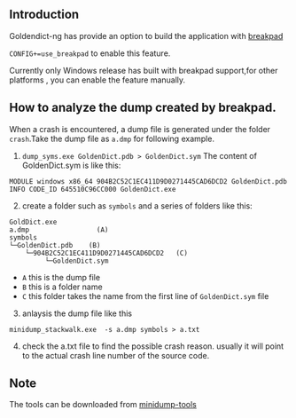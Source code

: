 Introduction
----------------------

Goldendict-ng has provide an option to build the application with [breakpad](https://docs.sentry.io/platforms/native/guides/breakpad/)

`CONFIG+=use_breakpad` to enable this feature.


Currently only Windows release has built with breakpad support,for other platforms , you can enable the feature manually.

How to analyze the dump created by breakpad.
------------

When a crash is encountered, a dump file is generated under the folder `crash`.Take the dump file as `a.dmp` for following example.

1. `dump_syms.exe GoldenDict.pdb > GoldenDict.sym`
The content of GoldenDict.sym is like this:
```
MODULE windows x86_64 904B2C52C1EC411D9D0271445CAD6DCD2 GoldenDict.pdb
INFO CODE_ID 645510C96CC000 GoldenDict.exe
```
2. create a folder such as `symbols`  and a series of folders like this:
```
GoldDict.exe
a.dmp                 (A)
symbols
└─GoldenDict.pdb    (B)
    └─904B2C52C1EC411D9D0271445CAD6DCD2   (C)
         └─GoldenDict.sym
```
- `A`   this is the dump file
- `B`   this is a folder name
- `C`   this folder takes the name from the first line of `GoldenDict.sym` file


3. anlaysis the dump file like this
```
minidump_stackwalk.exe  -s a.dmp symbols > a.txt
```
4.  check the a.txt file to find the possible crash reason. usually it will point to the actual crash line number of the source code.

Note
------------
The tools can be downloaded from [minidump-tools](https://gitee.com/wabwh/breakpad-minindump-tools/tree/master/)
